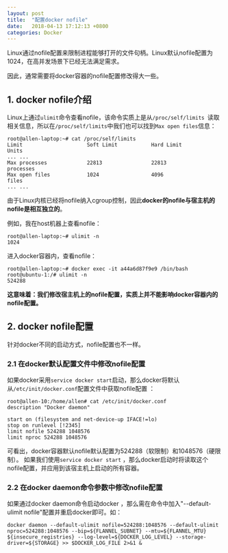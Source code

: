 ```yaml
---
layout: post
title:  "配置docker nofile"
date:   2018-04-13 17:12:13 +0800
categories: Docker
---
```



Linux通过nofile配置来限制进程能够打开的文件句柄。Linux默认nofile配置为1024，在高并发场景下已经无法满足需求。

因此，通常需要将docker容器的nofile配置修改得大一些。


## 1. docker nofile介绍

Linux上通过``ulimit``命令查看nofile，该命令实质上是从``/proc/self/limits ``读取相关信息，所以在``/proc/self/limits``中我们也可以找到``Max open files``信息：
```
root@allen-laptop:~# cat /proc/self/limits 
Limit                     Soft Limit           Hard Limit           Units     
... ...   
Max processes             22813                22813                processes 
Max open files            1024                 4096                 files     
... ...
```

由于Linux内核已经将nofile纳入cgroup控制，因此**docker的nofile与宿主机的nofile是相互独立的**。

例如，我在host机器上查看nofile：
```
root@allen-laptop:~# ulimit -n
1024
```

进入docker容器内，查看nofile：

```
root@allen-laptop:~# docker exec -it a44a6d87f9e9 /bin/bash
root@ubuntu-1:/# ulimit -n
524288
```

**这意味着：我们修改宿主机上的nofile配置，实质上并不能影响docker容器内的nofile配置。**

## 2. docker nofile配置

针对docker不同的启动方式，nofile配置也不一样。

### 2.1 在docker默认配置文件中修改nofile配置

如果docker采用``service docker start``启动，那么docker将默认从``/etc/init/docker.conf``配置文件中获取nofile配置 ：

```
root@allen-10:/home/allen# cat /etc/init/docker.conf
description "Docker daemon"

start on (filesystem and net-device-up IFACE!=lo)
stop on runlevel [!2345]
limit nofile 524288 1048576
limit nproc 524288 1048576
```
可看出，docker容器默认nofile默认配置为524288（软限制）和1048576（硬限制）。
如果我们使用``service docker start`` ，那么docker启动时将读取这个nofile配置，并应用到该宿主机上启动的所有容器。

### 2.2 在docker daemon命令参数中修改nofile配置

如果通过docker daemon命令启动docker ，那么需在命令中加入"--default-ulimit nofile"配置并重启docker即可。如：

```
docker daemon --default-ulimit nofile=524288:1048576 --default-ulimit nproc=524288:1048576 --bip=${FLANNEL_SUBNET} --mtu=${FLANNEL_MTU} ${insecure_registries} --log-level=${DOCKER_LOG_LEVEL} --storage-driver=${STORAGE} >> $DOCKER_LOG_FILE 2>&1 &
```


